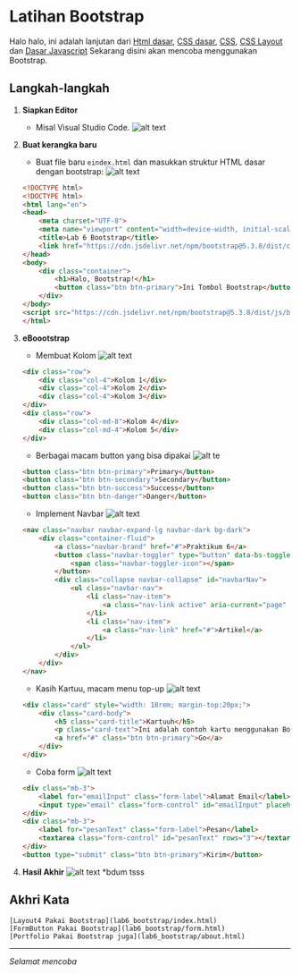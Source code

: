 # Latihan Bootstrap


Halo halo, ini adalah lanjutan dari [Html dasar](https://github.com/laLafid/Lab1Web), [CSS dasar](https://github.com/laLafid/lab2web), [CSS](https://github.com/laLafid/Lab3Web), [CSS Layout](https://github.com/laLafid/Lab4Web) dan [Dasar Javascript](https://github.com/laLafid/Lab5Web)
Sekarang disini akan mencoba menggunakan Bootstrap.

## Langkah-langkah

1. **Siapkan Editor**
    - Misal Visual Studio Code.
    ![alt text](gambar/vs.png)

2. **Buat kerangka baru**
    - Buat file baru `eindex.html` dan masukkan struktur HTML dasar dengan bootstrap:
    ![alt text](gambar/1.png)

    ```html
    <!DOCTYPE html>
    <!DOCTYPE html>
    <html lang="en">
    <head>
        <meta charset="UTF-8">
        <meta name="viewport" content="width=device-width, initial-scale=1.0">
        <title>Lab 6 Bootstrap</title>
        <link href="https://cdn.jsdelivr.net/npm/bootstrap@5.3.8/dist/css/bootstrap.min.css" rel="stylesheet" integrity="sha384-sRIl4kxILFvY47J16cr9ZwB07vP4J8+LH7qKQnuqkuIAvNWLzeN8tE5YBujZqJLB" crossorigin="anonymous">
    </head>
    <body>
        <div class="container">
            <h1>Halo, Bootstrap!</h1>
            <button class="btn btn-primary">Ini Tombol Bootstrap</button>
        </div>
    </body>
    <script src="https://cdn.jsdelivr.net/npm/bootstrap@5.3.8/dist/js/bootstrap.bundle.min.js" integrity="sha384-FKyoEForCGlyvwx9Hj09JcYn3nv7wiPVlz7YYwJrWVcXK/BmnVDxM+D2scQbITxI" crossorigin="anonymous"></script>
    </html>
    ```

3. **eBoootstrap**

    - Membuat Kolom
    ![alt text](gambar/2.png)

    ```html
    <div class="row">
        <div class="col-4">Kolom 1</div>
        <div class="col-4">Kolom 2</div>
        <div class="col-4">Kolom 3</div>
    </div>
    <div class="row">
        <div class="col-md-8">Kolom 4</div>
        <div class="col-md-4">Kolom 5</div>
    </div>
    ```

    - Berbagai macam button yang bisa dipakai
    ![alt te](gambar/3.png)

    ```html
    <button class="btn btn-primary">Primary</button>
    <button class="btn btn-secondary">Secondary</button>
    <button class="btn btn-success">Success</button>
    <button class="btn btn-danger">Danger</button>
    ```

    - Implement Navbar
    ![alt text](gambar/4.png)

    ```html
    <nav class="navbar navbar-expand-lg navbar-dark bg-dark">
        <div class="container-fluid">
            <a class="navbar-brand" href="#">Praktikum 6</a>
            <button class="navbar-toggler" type="button" data-bs-toggle="collapse" data-bs-target="#navbarNav" aria-controls="navbarNav" aria-expanded="false" aria-label="Toggle navigation">
                <span class="navbar-toggler-icon"></span>
            </button>
            <div class="collapse navbar-collapse" id="navbarNav">
                <ul class="navbar-nav">
                    <li class="nav-item">
                        <a class="nav-link active" aria-current="page" href="#">Home</a>
                    </li>
                    <li class="nav-item">
                        <a class="nav-link" href="#">Artikel</a>
                    </li>
                </ul>
            </div>
        </div>
    </nav>
    ```

    - Kasih Kartuu, macam menu top-up
    ![alt text](gambar/5.png)

    ```html
    <div class="card" style="width: 18rem; margin-top:20px;">
        <div class="card-body">
            <h5 class="card-title">Kartuuh</h5>
            <p class="card-text">Ini adalah contoh kartu menggunakan Bootstrap.</p>
            <a href="#" class="btn btn-primary">Go</a>
        </div>
    </div>
    ```

    - Coba form
    ![alt text](gambar/6.png)

    ```html
    <div class="mb-3">
        <label for="emailInput" class="form-label">Alamat Email</label>
        <input type="email" class="form-control" id="emailInput" placeholder="nama@contoh.com">
    </div>
    <div class="mb-3">
        <label for="pesanText" class="form-label">Pesan</label>
        <textarea class="form-control" id="pesanText" rows="3"></textarea>
    </div>
    <button type="submit" class="btn btn-primary">Kirim</button>
    ```

4. **Hasil Akhir**
    ![alt text](gambar/Layoutmod.png)
    *bdum tsss

    
## Akhri Kata
    [Layout4 Pakai Bootstrap](lab6_bootstrap/index.html)
    [FormButton Pakai Bootstrap](lab6_bootstrap/form.html)
    [Portfolio Pakai Bootstrap juga](lab6_bootstrap/about.html)

---
*Selamat mencoba*
